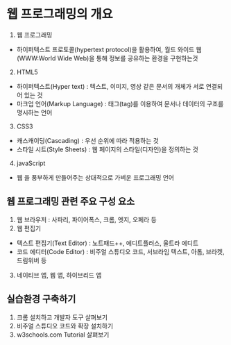 # 웹 프로그래밍의 개요
1. 웹 프로그래밍
* 하이퍼텍스트 프로토콜(hypertext protocol)을 활용하여, 월드 와이드 웹(WWW:World Wide Web)을 통해 정보를 공유하는 환경을 구현하는것

2. HTML5
* 하이퍼텍스트(Hyper text) : 텍스트, 이미지, 영상 같은 문서의 개체가 서로 연결되어 있는 것
* 마크업 언어(Markup Language) : 태그(tag)를 이용하여 문서나 데이터의 구조를 명시하는 언어

3. CSS3
* 캐스캐이딩(Cascading) : 우선 순위에 따라 적용하는 것
* 스타일 시트(Style Sheets) : 웹 페이지의 스타일(디자인)을 정의하는 것

4. javaScript
* 웹 을 풍부하게 만들어주는 상대적으로 가벼운 프로그래밍 언어

## 웹 프로그래밍 관련 주요 구성 요소
1. 웹 브라우저 : 사파리, 파이어폭스, 크롬, 엣지, 오페라 등
2. 웹 편집기
* 텍스트 편집기(Text Editor) : 노트패드++, 에디트플러스, 울트라 에디트
* 코드 에디터(Code Editor) : 비주얼 스튜디오 코드, 서브라임 텍스트, 아톰, 브라켓, 드림위버 등

3. 네이티브 앱, 웹 앱, 하이브리드 앱

## 실습환경 구축하기
1. 크롬 설치하고 개발자 도구 살펴보기
2. 비주얼 스튜디오 코드와 확장 설치하기
3. w3schools.com Tutorial 살펴보기